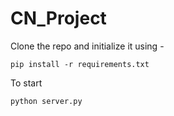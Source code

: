 # CN_Project

Clone the repo and initialize it using - 

```
pip install -r requirements.txt
```

To start 
```
python server.py
```
